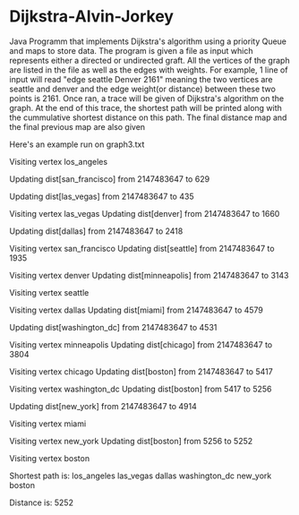 # Dijkstra-Alvin-Jorkey

Java Programm that implements Dijkstra's algorithm using a priority Queue and maps to store data. The program is given a file as input which represents either a directed or undirected graft. All the vertices of the graph are listed in the file as well as the edges with weights. For example, 1 line of input will read "edge seattle Denver 2161" meaning the two vertices are seattle and denver and the edge weight(or distance) between these two points is 2161. Once ran, a trace will be given of Dijkstra's algorithm on the graph. At the end of this trace, the shortest path will be printed along with the cummulative shortest distance on this path. The final distance map and the final previous map are also given

Here's an example run on graph3.txt

Visiting vertex los_angeles

  Updating dist[san_francisco] from 2147483647 to 629
  
  Updating dist[las_vegas] from 2147483647 to 435

Visiting vertex las_vegas
  Updating dist[denver] from 2147483647 to 1660
  
  Updating dist[dallas] from 2147483647 to 2418

Visiting vertex san_francisco
  Updating dist[seattle] from 2147483647 to 1935

Visiting vertex denver
  Updating dist[minneapolis] from 2147483647 to 3143

Visiting vertex seattle

Visiting vertex dallas
  Updating dist[miami] from 2147483647 to 4579
  
  Updating dist[washington_dc] from 2147483647 to 4531

Visiting vertex minneapolis
  Updating dist[chicago] from 2147483647 to 3804

Visiting vertex chicago
  Updating dist[boston] from 2147483647 to 5417

Visiting vertex washington_dc
  Updating dist[boston] from 5417 to 5256
  
  Updating dist[new_york] from 2147483647 to 4914

Visiting vertex miami

Visiting vertex new_york
  Updating dist[boston] from 5256 to 5252

Visiting vertex boston

Shortest path is: los_angeles las_vegas dallas washington_dc new_york boston

Distance is: 5252
